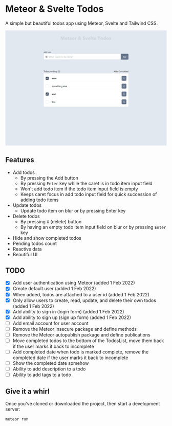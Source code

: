 # Meteor & Svelte Todos

A simple but beautiful todos app using Meteor, Svelte and Tailwind CSS.

![Screenshot of Meteor & Svelte Todos](./meteor-svelte-todos-screenshot.png)

## Features

- Add todos
    - By pressing the Add button
    - By pressing `Enter` key while the caret is in todo item input field
    - Won't add todo item if the todo item input field is empty
    - Keeps caret focus in add todo input field for quick succession of adding todo items
- Update todos
    - Update todo item on blur or by pressing Enter key
- Delete todos
    - By pressing `X` (delete) button
    - By having an empty todo item input field on blur or by pressing `Enter` key
- Hide and show completed todos
- Pending todos count
- Reactive data
- Beautiful UI

## TODO
- [X] Add user authentication using Meteor (added 1 Feb 2022)
- [X] Create default user (added 1 Feb 2022)
- [X] When added, todos are attached to a user id (added 1 Feb 2022)
- [X] Only allow users to create, read, update, and delete their own todos (added 1 Feb 2022)
- [X] Add ability to sign in (login form) (added 1 Feb 2022)
- [X] Add ability to sign up (sign up form) (added 1 Feb 2022)
- [ ] Add email account for user account
- [ ] Remove the Meteor insecure package and define methods
- [ ] Remove the Meteor autopublish package and define publications
- [ ] Move completed todos to the bottom of the TodosList, move them back if the user marks it back to incomplete
- [ ] Add completed date when todo is marked complete, remove the completed date if the user marks it back to incomplete
- [ ] Show the completed date somehow
- [ ] Ability to add description to a todo
- [ ] Ability to add tags to a todo

## Give it a whirl

Once you've cloned or downloaded the project, then start a development server:

```bash
meteor run
```